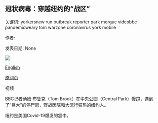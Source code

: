 ## 冠状病毒：穿越纽约的“战区”

关键词: yorkersnew run outbreak reporter park morgue videobbc pandemicweary tom warzone coronavirus york mobile

作者: 

发表日期: None

![](https://ichef.bbci.co.uk/news/1024/branded_news/11EA6/production/_111828337_p089qqkg.jpg)

[English](Coronavirus%3A%20A%20run%20through%20the%20%27warzone%27%20of%20New%20York.md)

[原网页](https://www.bbc.com/news/world-us-canada-52319184)

视频

BBC记者汤姆·布鲁克（Tom Brook）在中央公园（Central Park）慢跑，遇到了“巨大”的停尸房，野战医院和大流行狂热的纽约人。

纽约是美国Covid-19爆发的震中。